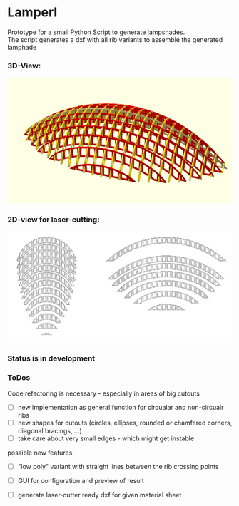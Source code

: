 # Lamperl

Prototype for a small Python Script to generate lampshades.  
The script generates a dxf with all rib variants to assemble the generated lamphade  
### 3D-View:  
![Lamperl 3D](images/Lamperl.png)

### 2D-view for laser-cutting:  
![Lamperl 2D](images/Lamperl_dxf.png)

### Status is in development  

### ToDos
Code refactoring is necessary - especially in areas of big cutouts
- [ ] new implementation as general function for circualar and non-circualr ribs
- [ ] new shapes for cutouts (circles, ellipses, rounded or chamfered corners, diagonal bracings, ...)
- [ ] take care about very small edges - which might get instable

possible new features:
- [ ] "low poly" variant with straight lines between the rib crossing points
- [ ] GUI for configuration and preview of result 
- [ ] generate laser-cutter ready dxf for given material sheet

